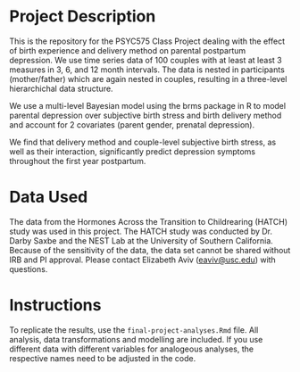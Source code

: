 # Project Description

This is the repository for the PSYC575 Class Project dealing with the effect of birth experience and delivery method on parental postpartum depression. We use time series data of  100 couples with at least at least 3 measures in 3, 6, and 12 month intervals. The data is nested in participants (mother/father) which are again nested in couples, resulting in a three-level hierarchichal data structure.

We use a multi-level Bayesian model using the brms package in R to model parental depression over subjective birth stress and birth delivery method and account for 2 covariates (parent gender, prenatal depression).

We find that delivery method and couple-level subjective birth stress, as well as their interaction, significantly predict depression symptoms throughout the first year postpartum.

# Data Used

The data from the Hormones Across the Transition to Childrearing (HATCH) study was used in this project. The HATCH study was conducted by Dr. Darby Saxbe and the NEST Lab at the University of Southern California. Because of the sensitivity of the data, the data set cannot be shared without IRB and PI approval. Please contact Elizabeth Aviv (eaviv@usc.edu) with questions. 


# Instructions

To replicate the results, use the `final-project-analyses.Rmd` file. All analysis, data transformations and modelling are included. If you use different data with different variables for analogeous analyses, the respective names need to be adjusted in the code.
